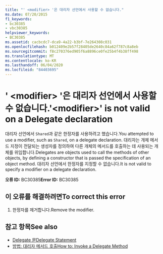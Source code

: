 ```yaml
---
title: "' <modifier> '은 대리자 선언에서 사용할 수 없습니다."
ms.date: 07/20/2015
f1_keywords:
- bc30385
- vbc30385
helpviewer_keywords:
- BC30385
ms.assetid: cacbcdc7-dca9-4a22-b3bf-7e264308c031
ms.openlocfilehash: b012409e2b57f28405de2640c84a62f787c8a8eb
ms.sourcegitcommit: f8c270376ed905f6a8896ce0fe25b4f4b38ff498
ms.translationtype: MT
ms.contentlocale: ko-KR
ms.lasthandoff: 06/04/2020
ms.locfileid: "84403695"
---
```

# <a name="modifier-is-not-valid-on-a-delegate-declaration"></a><span data-ttu-id="3c35a-102">' \<modifier> '은 대리자 선언에서 사용할 수 없습니다.</span><span class="sxs-lookup"><span data-stu-id="3c35a-102">'\<modifier>' is not valid on a Delegate declaration</span></span>
<span data-ttu-id="3c35a-103">대리자 선언에서 `Shared`과 같은 한정자를 사용하려고 했습니다.</span><span class="sxs-lookup"><span data-stu-id="3c35a-103">You attempted to use a modifier, such as `Shared`, on a delegate declaration.</span></span> <span data-ttu-id="3c35a-104">대리자는 개체 메서드 지정이 전달되는 생성자를 정의하여 다른 개체의 메서드를 호출하는 데 사용되는 개체를 위임합니다.</span><span class="sxs-lookup"><span data-stu-id="3c35a-104">Delegates are objects used to call the methods of other objects, by defining a constructor that is passed the specification of an object method.</span></span> <span data-ttu-id="3c35a-105">대리자 선언에서 한정자를 지정할 수 없습니다.</span><span class="sxs-lookup"><span data-stu-id="3c35a-105">It is not valid to specify a modifier on a delegate declaration.</span></span>  
  
 <span data-ttu-id="3c35a-106">**오류 ID:** BC30385</span><span class="sxs-lookup"><span data-stu-id="3c35a-106">**Error ID:** BC30385</span></span>  
  
## <a name="to-correct-this-error"></a><span data-ttu-id="3c35a-107">이 오류를 해결하려면</span><span class="sxs-lookup"><span data-stu-id="3c35a-107">To correct this error</span></span>  
  
1. <span data-ttu-id="3c35a-108">한정자를 제거합니다.</span><span class="sxs-lookup"><span data-stu-id="3c35a-108">Remove the modifier.</span></span>  
  
## <a name="see-also"></a><span data-ttu-id="3c35a-109">참고 항목</span><span class="sxs-lookup"><span data-stu-id="3c35a-109">See also</span></span>

- [<span data-ttu-id="3c35a-110">Delegate 문</span><span class="sxs-lookup"><span data-stu-id="3c35a-110">Delegate Statement</span></span>](../language-reference/statements/delegate-statement.md)
- [<span data-ttu-id="3c35a-111">방법: 대리자 메서드 호출</span><span class="sxs-lookup"><span data-stu-id="3c35a-111">How to: Invoke a Delegate Method</span></span>](../programming-guide/language-features/delegates/how-to-invoke-a-delegate-method.md)
